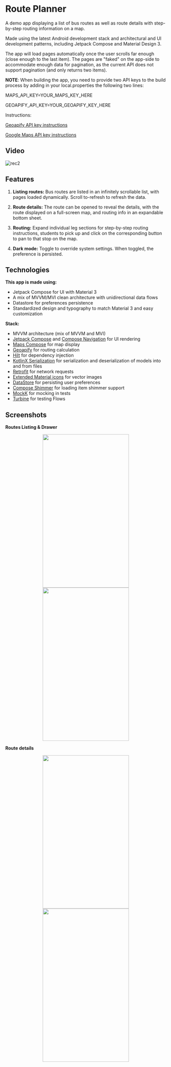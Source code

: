 # Route Planner

A demo app displaying a list of bus routes as well as route details with step-by-step routing information on a map.

Made using the latest Android development stack and architectural and UI development patterns, including Jetpack Compose and Material Design 3.

The app will load pages automatically once the user scrolls far enough (close enough to the last item). 
The pages are "faked" on the app-side to accommodate enough data for pagination, as the current API does not support pagination (and only returns two items).

**NOTE**: When building the app, you need to provide two API keys to the build process by adding in your local.properties the following two lines:

MAPS_API_KEY=YOUR_MAPS_KEY_HERE

GEOAPIFY_API_KEY=YOUR_GEOAPIFY_KEY_HERE

Instructions:

[Geoapify API key instructions](https://www.geoapify.com/get-started-with-maps-api)

[Google Maps API key instructions](https://developers.google.com/maps/documentation/android-sdk/get-api-key)

## Video

![rec2](https://github.com/oblakr24/route-planner/assets/32245831/c16c83a2-2123-416c-8562-c50814f31928)

## Features

1. **Listing routes:** Bus routes are listed in an infinitely scrollable list, with pages loaded dynamically. Scroll to-refresh to refresh the data.

2. **Route details:** The route can be opened to reveal the details, with the route displayed on a full-screen map, and routing info in an expandable bottom sheet.

3. **Routing:** Expand individual leg sections for step-by-step routing instructions, students to pick up and click on the corresponding button to pan to that stop on the map.

4. **Dark mode:** Toggle to override system settings. When toggled, the preference is persisted.

## Technologies

**This app is made using:**

- Jetpack Compose for UI with Material 3
- A mix of MVVM/MVI clean architecture with unidirectional data flows
- Datastore for preferences persistence
- Standardized design and typography to match Material 3 and easy customization

**Stack:**
- MVVM architecture (mix of MVVM and MVI)
- [Jetpack Compose](https://developer.android.com/jetpack/compose) and [Compose Navigation](https://developer.android.com/jetpack/compose/navigation) for UI rendering
- [Maps Compose](https://developers.google.com/maps/documentation/android-sdk/maps-compose) for map display
- [Geoapify](https://www.geoapify.com/routing-api) for routing calculation
- [Hilt](https://dagger.dev/hilt/) for dependency injection
- [KotlinX Serialization](https://github.com/Kotlin/kotlinx.serialization) for serialization and deserialization of models into and from files
- [Retrofit](https://github.com/square/retrofit) for network requests
- [Extended Material icons](https://developer.android.com/jetpack/androidx/releases/compose-material) for vector images
- [DataStore](https://developer.android.com/topic/libraries/architecture/datastore) for persisting user preferences
- [Compose Shimmer](https://github.com/valentinilk/compose-shimmer) for loading item shimmer support
- [MockK](https://mockk.io/) for mocking in tests
- [Turbine](https://github.com/cashapp/turbine) for testing Flows

## Screenshots

<b>Routes Listing & Drawer</b>

<p align="center">
  <img src="https://github.com/oblakr24/route-planner/assets/32245831/f8c5c6db-eb71-4367-9adf-96a63e9fe3db" width="270" height="480">
  <img src="https://github.com/oblakr24/route-planner/assets/32245831/a6cb7ccd-6f0d-43e8-bc44-ae9738db52c1" width="270" height="480">
</p>

<b>Route details</b>

<p align="center">
  <img src="https://github.com/oblakr24/route-planner/assets/32245831/f13eceb4-2c55-4fe1-b201-545b257f5df5" width="270" height="480">
  <img src="https://github.com/oblakr24/route-planner/assets/32245831/c597cfeb-bf8d-48b3-b6a1-cbc55210dc77" width="270" height="480">
</p>
